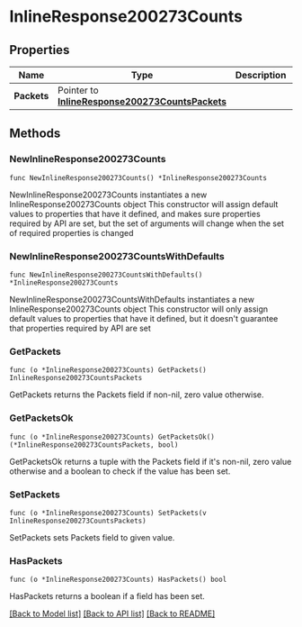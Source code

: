# InlineResponse200273Counts

## Properties

Name | Type | Description | Notes
------------ | ------------- | ------------- | -------------
**Packets** | Pointer to [**InlineResponse200273CountsPackets**](InlineResponse200273CountsPackets.md) |  | [optional] 

## Methods

### NewInlineResponse200273Counts

`func NewInlineResponse200273Counts() *InlineResponse200273Counts`

NewInlineResponse200273Counts instantiates a new InlineResponse200273Counts object
This constructor will assign default values to properties that have it defined,
and makes sure properties required by API are set, but the set of arguments
will change when the set of required properties is changed

### NewInlineResponse200273CountsWithDefaults

`func NewInlineResponse200273CountsWithDefaults() *InlineResponse200273Counts`

NewInlineResponse200273CountsWithDefaults instantiates a new InlineResponse200273Counts object
This constructor will only assign default values to properties that have it defined,
but it doesn't guarantee that properties required by API are set

### GetPackets

`func (o *InlineResponse200273Counts) GetPackets() InlineResponse200273CountsPackets`

GetPackets returns the Packets field if non-nil, zero value otherwise.

### GetPacketsOk

`func (o *InlineResponse200273Counts) GetPacketsOk() (*InlineResponse200273CountsPackets, bool)`

GetPacketsOk returns a tuple with the Packets field if it's non-nil, zero value otherwise
and a boolean to check if the value has been set.

### SetPackets

`func (o *InlineResponse200273Counts) SetPackets(v InlineResponse200273CountsPackets)`

SetPackets sets Packets field to given value.

### HasPackets

`func (o *InlineResponse200273Counts) HasPackets() bool`

HasPackets returns a boolean if a field has been set.


[[Back to Model list]](../README.md#documentation-for-models) [[Back to API list]](../README.md#documentation-for-api-endpoints) [[Back to README]](../README.md)


